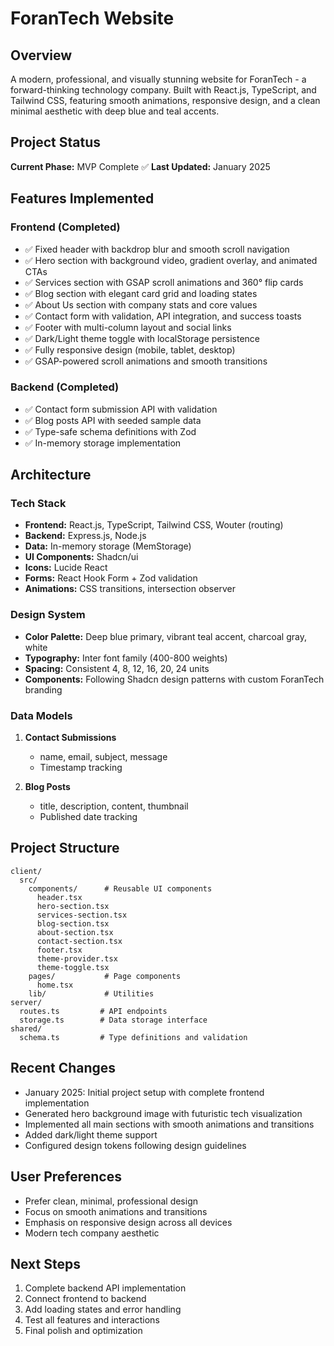 # ForanTech Website

## Overview
A modern, professional, and visually stunning website for ForanTech - a forward-thinking technology company. Built with React.js, TypeScript, and Tailwind CSS, featuring smooth animations, responsive design, and a clean minimal aesthetic with deep blue and teal accents.

## Project Status
**Current Phase:** MVP Complete ✅
**Last Updated:** January 2025

## Features Implemented

### Frontend (Completed)
- ✅ Fixed header with backdrop blur and smooth scroll navigation
- ✅ Hero section with background video, gradient overlay, and animated CTAs
- ✅ Services section with GSAP scroll animations and 360° flip cards
- ✅ Blog section with elegant card grid and loading states
- ✅ About Us section with company stats and core values
- ✅ Contact form with validation, API integration, and success toasts
- ✅ Footer with multi-column layout and social links
- ✅ Dark/Light theme toggle with localStorage persistence
- ✅ Fully responsive design (mobile, tablet, desktop)
- ✅ GSAP-powered scroll animations and smooth transitions

### Backend (Completed)
- ✅ Contact form submission API with validation
- ✅ Blog posts API with seeded sample data
- ✅ Type-safe schema definitions with Zod
- ✅ In-memory storage implementation

## Architecture

### Tech Stack
- **Frontend:** React.js, TypeScript, Tailwind CSS, Wouter (routing)
- **Backend:** Express.js, Node.js
- **Data:** In-memory storage (MemStorage)
- **UI Components:** Shadcn/ui
- **Icons:** Lucide React
- **Forms:** React Hook Form + Zod validation
- **Animations:** CSS transitions, intersection observer

### Design System
- **Color Palette:** Deep blue primary, vibrant teal accent, charcoal gray, white
- **Typography:** Inter font family (400-800 weights)
- **Spacing:** Consistent 4, 8, 12, 16, 20, 24 units
- **Components:** Following Shadcn design patterns with custom ForanTech branding

### Data Models
1. **Contact Submissions**
   - name, email, subject, message
   - Timestamp tracking

2. **Blog Posts**
   - title, description, content, thumbnail
   - Published date tracking

## Project Structure
```
client/
  src/
    components/      # Reusable UI components
      header.tsx
      hero-section.tsx
      services-section.tsx
      blog-section.tsx
      about-section.tsx
      contact-section.tsx
      footer.tsx
      theme-provider.tsx
      theme-toggle.tsx
    pages/           # Page components
      home.tsx
    lib/             # Utilities
server/
  routes.ts         # API endpoints
  storage.ts        # Data storage interface
shared/
  schema.ts         # Type definitions and validation
```

## Recent Changes
- January 2025: Initial project setup with complete frontend implementation
- Generated hero background image with futuristic tech visualization
- Implemented all main sections with smooth animations and transitions
- Added dark/light theme support
- Configured design tokens following design guidelines

## User Preferences
- Prefer clean, minimal, professional design
- Focus on smooth animations and transitions
- Emphasis on responsive design across all devices
- Modern tech company aesthetic

## Next Steps
1. Complete backend API implementation
2. Connect frontend to backend
3. Add loading states and error handling
4. Test all features and interactions
5. Final polish and optimization
